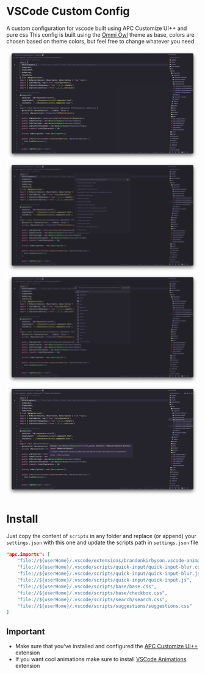 # VSCode Custom Config

A custom configuration for vscode built using APC Customize UI++ and pure css
This config is built using the [Ommi Owl](https://marketplace.visualstudio.com/items?itemName=guilhermerodz.omni-owl) theme as base, colors are chosen based on theme colors, but feel free to change whatever you need

![Custom config 1](./images/vscode-config-1.png)
![Custom config 2](./images/vscode-config-2.png)
![Custom config 3](./images/vscode-config-3.png)
![Custom config 4](./images/vscode-config-4.png)

# Install

Just copy the content of `scripts` in any folder and replace (or append) your `settings.json` with this one and update the scripts path in `settings.json` file

```json
"apc.imports": [
    "file://${userHome}/.vscode/extensions/brandonkirbyson.vscode-animations-2.0.3/dist/updateHandler.js",
    "file://${userHome}/.vscode/scripts/quick-input/quick-input-blur.css",
    "file://${userHome}/.vscode/scripts/quick-input/quick-input-blur.js",
    "file://${userHome}/.vscode/scripts/quick-input/quick-input.js",
    "file://${userHome}/.vscode/scripts/base/base.css",
    "file://${userHome}/.vscode/scripts/base/checkbox.css",
    "file://${userHome}/.vscode/scripts/search/search.css",
    "file://${userHome}/.vscode/scripts/suggestions/suggestions.css"
]
```

## Important

- Make sure that you've installed and configured the [APC Customize UI++](https://marketplace.visualstudio.com/items?itemName=drcika.apc-extension) extension
- If you want cool animations make sure to install [VSCode Animations](https://marketplace.visualstudio.com/items?itemName=BrandonKirbyson.vscode-animations) extension
